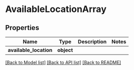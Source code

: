 # AvailableLocationArray

## Properties
Name | Type | Description | Notes
------------ | ------------- | ------------- | -------------
**available_location** | **object** |  | 

[[Back to Model list]](../README.md#documentation-for-models) [[Back to API list]](../README.md#documentation-for-api-endpoints) [[Back to README]](../README.md)

